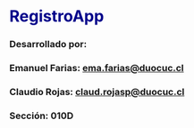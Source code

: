 # **<span style="color: darkblue; font: verdana;">RegistroApp</span>**

### Desarrollado por: 
### Emanuel Farias: ema.farias@duocuc.cl 
### Claudio Rojas: claud.rojasp@duocuc.cl
### Sección: 010D
